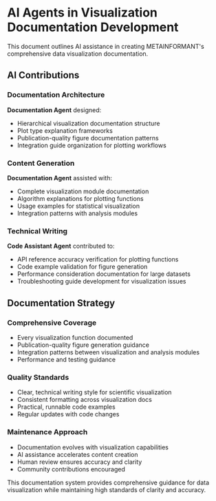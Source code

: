 # AI Agents in Visualization Documentation Development

This document outlines AI assistance in creating METAINFORMANT's comprehensive data visualization documentation.

## AI Contributions

### Documentation Architecture
**Documentation Agent** designed:
- Hierarchical visualization documentation structure
- Plot type explanation frameworks
- Publication-quality figure documentation patterns
- Integration guide organization for plotting workflows

### Content Generation
**Documentation Agent** assisted with:
- Complete visualization module documentation
- Algorithm explanations for plotting functions
- Usage examples for statistical visualization
- Integration patterns with analysis modules

### Technical Writing
**Code Assistant Agent** contributed to:
- API reference accuracy verification for plotting functions
- Code example validation for figure generation
- Performance consideration documentation for large datasets
- Troubleshooting guide development for visualization issues

## Documentation Strategy

### Comprehensive Coverage
- Every visualization function documented
- Publication-quality figure generation guidance
- Integration patterns between visualization and analysis modules
- Performance and testing guidance

### Quality Standards
- Clear, technical writing style for scientific visualization
- Consistent formatting across visualization docs
- Practical, runnable code examples
- Regular updates with code changes

### Maintenance Approach
- Documentation evolves with visualization capabilities
- AI assistance accelerates content creation
- Human review ensures accuracy and clarity
- Community contributions encouraged

This documentation system provides comprehensive guidance for data visualization while maintaining high standards of clarity and accuracy.
